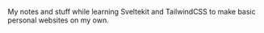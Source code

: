 

My notes and stuff while learning Sveltekit and TailwindCSS to make basic personal websites on my own.